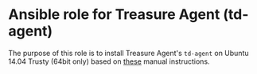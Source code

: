 # Ansible role for Treasure Agent (td-agent) #

The purpose of this role is to install Treasure Agent's `td-agent` on Ubuntu 14.04 Trusty (64bit only) based on [these](http://docs.treasuredata.com/articles/td-agent) manual instructions.
